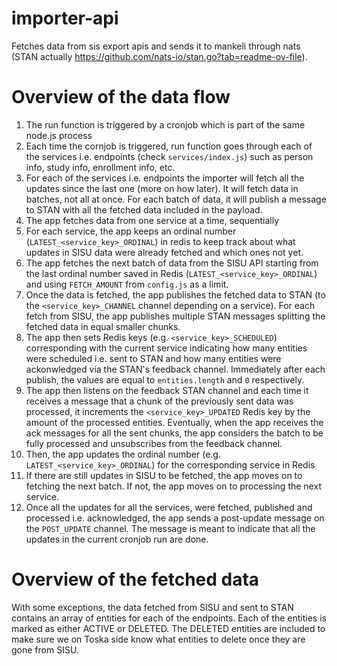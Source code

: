 # importer-api

Fetches data from sis export apis and sends it to mankeli through nats (STAN actually https://github.com/nats-io/stan.go?tab=readme-ov-file).

# Overview of the data flow

1. The run function is triggered by a cronjob which is part of the same node.js process
2. Each time the cornjob is triggered, run function goes through each of the services i.e. endpoints (check `services/index.js`) such as person info, study info, enrollment info, etc.
3. For each of the services i.e. endpoints the importer will fetch all the updates since the last one (more on how later). It will fetch data in batches, not all at once. For each batch of data, it will publish a message to STAN with all the fetched data included in the payload.
4. The app fetches data from one service at a time, sequentially
5. For each service, the app keeps an ordinal number (`LATEST_<service_key>_ORDINAL`) in redis to keep track about what updates in SISU data were already fetched and which ones not yet.
6. The app fetches the next batch of data from the SISU API starting from the last ordinal number saved in Redis (`LATEST_<service_key>_ORDINAL`) and using `FETCH_AMOUNT` from `config.js` as a limit.
7. Once the data is fetched, the app publishes the fetched data to STAN (to the `<service_key>_CHANNEL` channel depending on a service). For each fetch from SISU, the app publishes multiple STAN messages splitting the fetched data in equal smaller chunks.
8. The app then sets Redis keys (e.g. `<service_key>_SCHEDULED`) corresponding with the current service indicating how many entities were scheduled i.e. sent to STAN and how many entities were ackonwledged via the STAN's feedback channel. Immediately after each publish, the values are equal to `entities.length` and `0` respectively.
9. The app then listens on the feedback STAN channel and each time it receives a message that a chunk of the previously sent data was processed, it increments the `<service_key>_UPDATED` Redis key by the amount of the processed entities. Eventually, when the app receives the ack messages for all the sent chunks, the app considers the batch to be fully processed and unsubscribes from the feedback channel.
10. Then, the app updates the ordinal number (e.g. `LATEST_<service_key>_ORDINAL`) for the corresponding service in Redis
11. If there are still updates in SISU to be fetched, the app moves on to fetching the next batch. If not, the app moves on to processing the next service.
12. Once all the updates for all the services, were fetched, published and processed i.e. acknowledged, the app sends a post-update message on the `POST_UPDATE` channel. The message is meant to indicate that all the updates in the current cronjob run are done.

# Overview of the fetched data

With some exceptions, the data fetched from SISU and sent to STAN contains an array of entities for each of the endpoints. Each of the entities is marked as either ACTIVE or DELETED. The DELETED entities are included to make sure we on Toska side know what entities to delete once they are gone from SISU.

